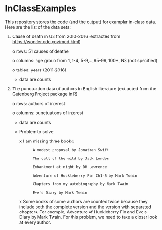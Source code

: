 # InClassExamples
This repository stores the code (and the output) for examplar in-class data. Here are the list of the data sets:
1. Cause of death in US from 2010-2016 (extracted from https://wonder.cdc.gov/mcd.html)
    
    o rows: 51 causes of deathe
    
    o columns: age group from 1, 1-4, 5-9,...,95-99, 100+, NS (not specified)
    
    o tables: years (2011-2016)
   
   - data are counts

2. The punctuation data of authors in English literature (extracted from the Gutenberg Project package in R)
    
    o rows: authors of interest
    
    o columns: punctuations of interest
   
   - data are counts
   
   - Problem to solve: 
       
       x I am missing three books:
               
               A modest proposal by Jonathan Swift
               
               The call of the wild by Jack London
               
               Embankment at night by DH Lawrence
               
               Adventure of Huckleberry Fin Ch1-5 by Mark Twain
               
               Chapters from my autobiography by Mark Twain
               
               Eve's Diary by Mark Twain
       
       x Some books of some authors are counted twice because they include both the complete version and the version with separated       chapters. For example, Adventure of Huckleberry Fin and Eve's Diary by Mark Twain. For this problem, we need to take a closer look at every author.

